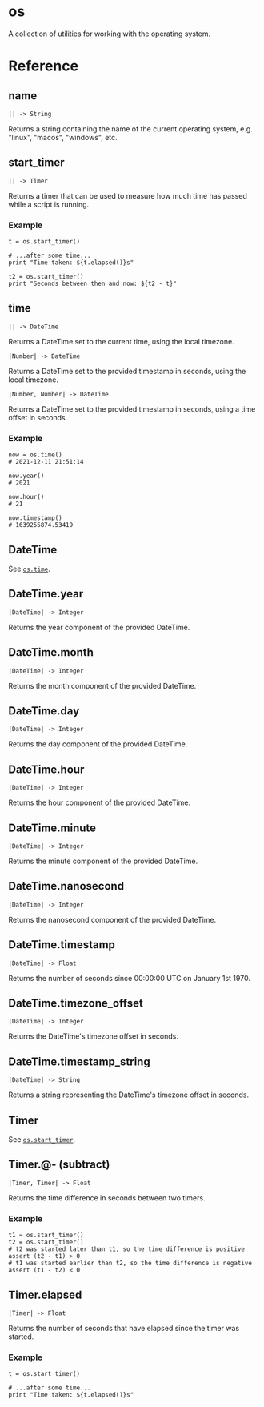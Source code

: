 # os

A collection of utilities for working with the operating system.

# Reference

## name

```kototype
|| -> String
```

Returns a string containing the name of the current operating system, e.g.
"linux", "macos", "windows", etc.

## start_timer

```kototype
|| -> Timer
```

Returns a timer that can be used to measure how much time has passed while a
script is running.

### Example

```koto
t = os.start_timer()

# ...after some time...
print "Time taken: ${t.elapsed()}s"

t2 = os.start_timer()
print "Seconds between then and now: ${t2 - t}"
```

## time

```kototype
|| -> DateTime
```

Returns a DateTime set to the current time, using the local timezone.

```kototype
|Number| -> DateTime
```

Returns a DateTime set to the provided timestamp in seconds,
using the local timezone.

```kototype
|Number, Number| -> DateTime
```

Returns a DateTime set to the provided timestamp in seconds,
using a time offset in seconds.

### Example

```koto
now = os.time()
# 2021-12-11 21:51:14

now.year()
# 2021

now.hour()
# 21

now.timestamp()
# 1639255874.53419
```

## DateTime

See [`os.time`](#time).

## DateTime.year

```kototype
|DateTime| -> Integer
```

Returns the year component of the provided DateTime.

## DateTime.month

```kototype
|DateTime| -> Integer
```

Returns the month component of the provided DateTime.

## DateTime.day

```kototype
|DateTime| -> Integer
```

Returns the day component of the provided DateTime.

## DateTime.hour

```kototype
|DateTime| -> Integer
```

Returns the hour component of the provided DateTime.

## DateTime.minute

```kototype
|DateTime| -> Integer
```

Returns the minute component of the provided DateTime.

## DateTime.nanosecond

```kototype
|DateTime| -> Integer
```

Returns the nanosecond component of the provided DateTime.

## DateTime.timestamp

```kototype
|DateTime| -> Float
```

Returns the number of seconds since 00:00:00 UTC on January 1st 1970.

## DateTime.timezone_offset

```kototype
|DateTime| -> Integer
```

Returns the DateTime's timezone offset in seconds.

## DateTime.timestamp_string

```kototype
|DateTime| -> String
```

Returns a string representing the DateTime's timezone offset in seconds.

## Timer

See [`os.start_timer`](#start-timer).

## Timer.@- (subtract)

```kototype
|Timer, Timer| -> Float
```

Returns the time difference in seconds between two timers.

### Example

```koto
t1 = os.start_timer()
t2 = os.start_timer()
# t2 was started later than t1, so the time difference is positive
assert (t2 - t1) > 0
# t1 was started earlier than t2, so the time difference is negative
assert (t1 - t2) < 0
```

## Timer.elapsed

```kototype
|Timer| -> Float
```

Returns the number of seconds that have elapsed since the timer was started.

### Example

```koto
t = os.start_timer()

# ...after some time...
print "Time taken: ${t.elapsed()}s"
```
